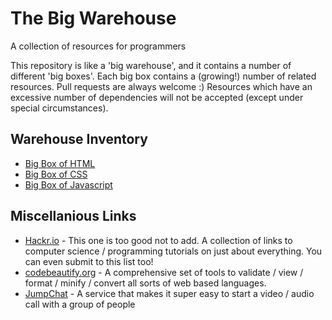 # The Big Warehouse
A collection of resources for programmers

This repository is like a 'big warehouse', and it contains a number of different 'big boxes'. Each big box contains a (growing!) number of related resources. Pull requests are always welcome :) Resources which have an excessive number of dependencies will not be accepted (except under special circumstances).

## Warehouse Inventory
 - [Big Box of HTML](https://github.com/sbrl/thebigwarehouse/blob/master/BigBoxOfHTML.md)
 - [Big Box of CSS](https://github.com/sbrl/thebigwarehouse/blob/master/BigBoxOfCSS.md)
 - [Big Box of Javascript](https://github.com/sbrl/thebigwarehouse/blob/master/BigBoxOfJavascript.md)

## Miscellanious Links
 - [Hackr.io](http://hackr.io/) - This one is too good not to add. A collection of links to computer science / programming tutorials on just about everything. You can even submit to this list too!
 - [codebeautify.org](http://codebeautify.org/) - A comprehensive set of tools to validate / view / format / minify / convert all sorts of web based languages.
 - [JumpChat](https://jumpch.at/) - A service that makes it super easy to start a video / audio call with a group of people
